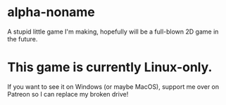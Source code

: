 # alpha-noname
A stupid little game I'm making, hopefully will be a full-blown 2D game in the future.

# This game is currently Linux-only.

If you want to see it on Windows (or maybe MacOS), support me over on Patreon so I can replace my broken drive!
